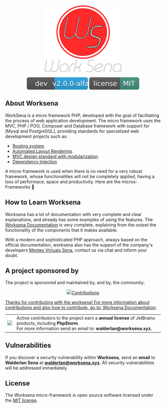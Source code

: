 <p align="center"><img src="https://github.com/WalderlanSena/worksena/blob/master/public/assets/img/worksena-min.png"></p>

<p align="center">
<a href="#"><img src="https://github.com/WalderlanSena/tagsGit/blob/master/stableWorksena.svg"></a>
<a href="#"><img src="https://github.com/WalderlanSena/tagsGit/blob/master/licenseMIT.svg" alt="License"></a>
</p>

## About Worksena

WorkSena is a micro framework PHP, developed with the goal of facilitating the process of web application development. The micro framework uses the MVC, PHP / POO, Composer and Database framework with support for [Mysql and PostgreSQL], providing standards for specialized web development projects such as:

- [Routing system](https://worksena.xyz/documentacao/rotas).
- [Automated Layout Rendering](https://worksena.xyz/documentacao/views).
- [MVC design standard with modularization](https://worksena.xyz/documentacao/controller).
- [Dependency Injection](https://worksena.xyz/documentacao/injecao-de-dependencia)

A micro-framework is used when there is no need for a very robust framework, whose functionalities will not be completely applied, having a loss of performace, space and productivity. Here are the micros-Frameworks :raised_hands:

## How to Learn Worksena

Worksena has a lot of documentation with very complete and clear explanations, and already has some examples of using the features. The [Worksena Documentation](https://worksena.xyz) is very complete, explaining from the outset the functionality of the components that it makes available.

With a modern and sophisticated PHP approach, always based on the official documentation, worksena also has the support of the company's developers [Mentes Virtuais Sena](https://www.mentesvirtuiassena.com), contact us via chat and inform your doubt.

## A project sponsored by

The project is sponsored and maintained by, and by, the community:

<p align="center">
	<a href="https://www.mentesvirtuaissena.com">
		<img src="https://mentesvirtuaissena.com/img/logoMvs.png>
	</a>
</p>


## Contributions

Thanks for contributing with the worksena! For more information about contributions and also how to contribute, go to: [Worksena Documentation](https://worksena.xyz/junte-se-a-tribo).

<table>
	<tr>
		<td><img src="https://account.jetbrains.com/static/images/jetbrains-logo-inv.svg" width="100"></td>
		<td>Active contributors to the project earn a <strong> annual license </strong> of JetBrains products, including <strong> PhpStorm</strong>. <br>For more information send an email to: <strong>walderlan@worksena.xyz.</strong></td>
	</tr>
</table>


## Vulnerabilities

If you discover a security vulnerability within **Worksena**, send an **email** to **Walderlan Sena** at **walderlan@worksena.xyz**. All security vulnerabilities will be addressed immediately.

## License

The Worksena micro-framework is open source software licensed under the [MIT license](https://github.com/WalderlanSena/worksena/blob/master/LICENSE).
